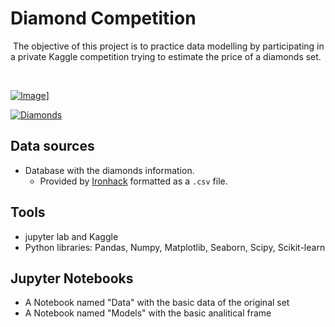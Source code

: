 # Diamond Competition

​
The objective of this project is to practice data modelling by participating in a private Kaggle competition trying to estimate the price of a diamonds set.

​

[![Image](https://www.closerweekly.com/wp-content/uploads/2018/12/marilyn-monroe-pic.jpg?w=817&resize=817%2C600)](https://www.youtube.com/watch?v=2W-nmKpbTr8/0.jpg)]



[![Diamonds](https://www.youtube.com/watch?v=2W-nmKpbTr8/0.jpg)](https://www.youtube.com/watch?v=2W-nmKpbTr8/0.jpg)

## Data sources 
 - Database with the diamonds information.
    - Provided by [Ironhack](http://www.potacho.com/files/ironhack/diamonds_train.csv) formatted as a `.csv` file.

## Tools
- jupyter lab and Kaggle
- Python libraries: Pandas, Numpy, Matplotlib, Seaborn, Scipy, Scikit-learn

## Jupyter Notebooks
- A Notebook named "Data" with the basic data of the original set
- A Notebook named "Models" with the basic analitical frame





